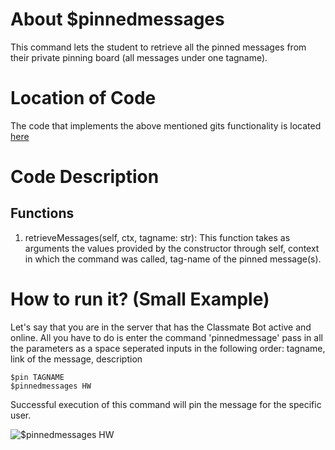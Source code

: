 # About $pinnedmessages
This command lets the student to retrieve all the pinned messages from their private pinning board (all messages under one tagname).

# Location of Code
The code that implements the above mentioned gits functionality is located [here](https://github.com/War-Keeper/ClassMateBot/blob/main/cogs/pinning.py)

# Code Description
## Functions
1. retrieveMessages(self, ctx, tagname: str):
This function takes as arguments the values provided by the constructor through self, context in which the command was called, tag-name of the pinned message(s).

# How to run it? (Small Example)
Let's say that you are in the server that has the Classmate Bot active and online. All you have to do is 
enter the command 'pinnedmessage' pass in all the parameters as a space seperated inputs in the following order:
tagname, link of the message, description
```
$pin TAGNAME 
$pinnedmessages HW
```
Successful execution of this command will pin the message for the specific user.

![$pinnedmessages HW](https://github.com/War-Keeper/ClassMateBot/blob/main/data/media/pinnedmessages.gif)
